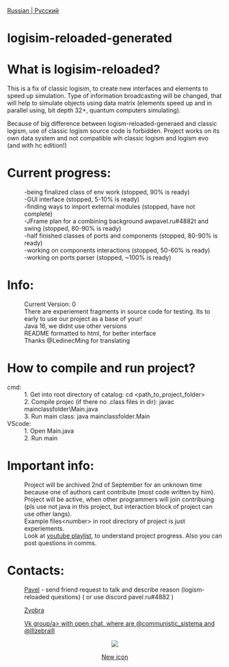 [Russian | Русский](../README.md)
# logisim-reloaded-generated
<div>
    <h1>What is logisim-reloaded?</h1>
    <p>This is a fix of classic logisim, to create new interfaces and elements to speed up simulation. Type of information broadcasting will be changed, that will help to simulate objects using data matrix (elements speed up and in parallel using, bit depth 32+, quantum computers simulating).</p>
    <p>Because of big difference between logism-reloaded-generaed and classic logism, use of classic logism source code is forbidden. Project works on its own data system and not compatible wih classic logism and logism evo (and with hc edition!)</p>
</div>
<div>
    <h1> Current progress:</h1>
    <dl>
        <dd>-being finalized class of env work (stopped, 90% is ready)</dd>
        <dd>-GUI interface (stopped, 5-10% is ready)</dd>
        <dd>-finding ways to import external modules (stopped, have not complete)</dd>
        <dd>-JFrame plan for a combining background awpavel.ru#4882t and swing (stopped, 80-90% is ready)</dd>
        <dd>-half finished classes of ports and components (stopped, 80-90% is ready)</dd>
        <dd>-working on components interactions (stopped, 50-60% is ready)</dd>
        <dd>-working on ports parser (stopped, ~100% is ready)</dd>
    </dl>
</div>
<div>
    <h1>Info:</h1>
    <dl>
        <dd>Current Version: 0</dd> 
        <dd>There are experiement fragments in source code for testing. Its to early to use our project as a base of your!</dd>
        <dd>Java 16, we didnt use other versions</dd>
        <dd>README formatted to html, for better interface</dd>
        <dd>Thanks @LedinecMing for translating</dd>
    </dl>
</div>
<div>
    <h1>How to compile and run project?</h1>
    <dl>
        <dt>cmd:</dt>
        <dd>1. Get into root directory of catalog: cd &lt;path_to_project_folder&gt;</dd>
        <dd>2. Compile projec (if there no .class files in dir): javac mainclassfolder\Main.java</dd>
        <dd>3. Run main class: java mainclassfolder.Main</dd>
        <dt>VScode:</dt>
        <dd>1. Open Main.java</dd>
        <dd>2. Run main</dd>
    </dl>
</div>
<div>
    <h1>Important info:</h1>
    <dl>
        <dd>Project will be archived 2nd of September for an unknown time because one of authors cant contribute (most code written by him).</dd>
        <dd>Project will be active, when other programmers will join contribuing (pls use not java in this project, but interaction block of project can use other langs).</dd>
        <dd>Example files&lt;number&gt; in root directory of project is just experiements.</dd>
        <dd>Look at <a href="https://www.youtube.com/playlist?list=PLjB-AbJkJAiyMtiaTJtBDmIA5xvY2EBH3">youtube playlist</a>, to understand project progress. Also you can post questions in comms.</dd>
    </dl>
</div>
<div>
    <h1>Contacts:</h1>
    <dl>
        <dd>
            <a href="https://vk.com/communistic_sistema">Pavel</a> - send friend request to talk and describe reason (logism-reloaded questions) ( or use discord pavel.ru#4882 )
        </p>
        <dd>
            <a href="https://vk.com/lllzebralll">Zyobra</a>
        </p>
        <dd>
            <a href="https://vk.com/logisim">Vk group/a> with open chat, where are @communistic_sistema and @lllzebralll
        </p>
    </dl>
</div>
<div align="center">
  <img src="../resources/logisim-reloaded.png">
  <p>New icon</p>
</div>
